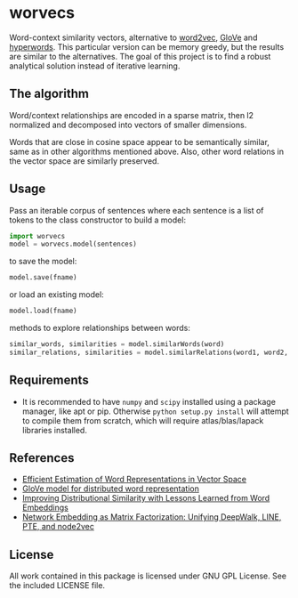 # worvecs  

Word-context similarity vectors, alternative to [word2vec](https://code.google.com/archive/p/word2vec/), [GloVe](https://github.com/stanfordnlp/GloVe) and [hyperwords](https://bitbucket.org/omerlevy/hyperwords). This particular version can be memory greedy, but the results are similar to the alternatives. The goal of this project is to find a robust analytical solution instead of iterative learning.  


## The algorithm  

Word/context relationships are encoded in a sparse matrix, then l2 normalized and decomposed into vectors of smaller dimensions.  

Words that are close in cosine space appear to be semantically similar, same as in other algorithms mentioned above. Also, other word relations in the vector space are similarly preserved.  


## Usage  

Pass an iterable corpus of sentences where each sentence is a list of tokens to the class constructor to build a model:  

```python
import worvecs  
model = worvecs.model(sentences)  
```  

to save the model:  

```python
model.save(fname)  
```  

or load an existing model:  

```python
model.load(fname)  
```  

methods to explore relationships between words:  

```python
similar_words, similarities = model.similarWords(word)  
similar_relations, similarities = model.similarRelations(word1, word2, word3)  
```  


## Requirements  

 - It is recommended to have `numpy` and `scipy` installed using a package manager, like apt or pip. Otherwise `python setup.py install` will attempt to compile them from scratch, which will require atlas/blas/lapack libraries installed.  


## References  
 - [Efficient Estimation of Word Representations in Vector Space](https://arxiv.org/abs/1301.3781)  
 - [GloVe model for distributed word representation](https://github.com/stanfordnlp/GloVe)  
 - [Improving Distributional Similarity with Lessons Learned from Word Embeddings](http://www.aclweb.org/anthology/Q15-1016)  
 - [Network Embedding as Matrix Factorization: Unifying DeepWalk, LINE, PTE, and node2vec](https://arxiv.org/abs/1710.02971)  


## License  
All work contained in this package is licensed under GNU GPL License. See the included LICENSE file.  
